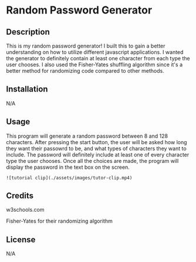 # Random Password Generator

## Description

This is my random password generator!  I built this to gain a better understanding on how to utilize different javascript applications.  I wanted the generator to definitely contain at least one character from each type the user chooses.  I also used the Fisher-Yates shuffling algorithm since it's a better method for randomizing code compared to other methods.

## Installation

N/A

## Usage

This program will generate a random password between 8 and 128 characters.  After pressing the start button, the user will be asked how long they want their passowrd to be, and what types of characters they want to include.  The password will definitely include at least one of every character type the user chooses.  Once all the choices are made, the program will display the password in the text box on the screen.

    ![tutorial clip](./assets/images/tutor-clip.mp4)

## Credits

w3schools.com

Fisher-Yates for their randomizing algorithm

## License

N/A
